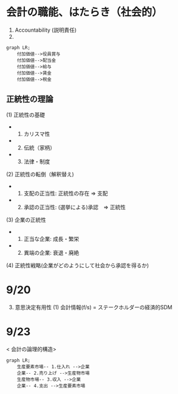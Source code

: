 # 会計の職能、はたらき（社会的）

1. Accountability (説明責任)
2. 

```mermaid
graph LR;
    付加価値-->役員賞与
    付加価値-->配当金
    付加価値-->給与
    付加価値-->賃金
    付加価値-->税金
```

## 正統性の理論

(1) 正統性の基礎
- 1. カリスマ性
- 2. 伝統（家柄）
- 3. 法律・制度

(2) 正統性の転倒（解釈替え)
- 1. 支配の正当性: 正統性の存在 => 支配
- 2. 承認の正当性: (選挙による)承認　=> 正統性

(3) 企業の正統性
- 1. 正当な企業: 成長・繁栄
- 2. 異端の企業: 衰退・廃絶

(4) 正統性戦略(企業がどのようにして社会から承認を得るか)

# 9/20
3. 意思決定有用性
(1) 会計情報(f/s) = ステークホルダーの経済的SDM

# 9/23
< 会計の論理的構造>

``` mermaid
graph LR;
    生産要素市場-- 1.仕入れ -->企業
    企業-- 2.売り上げ -->生産物市場
    生産物市場-- 3.収入 -->企業
    企業-- 4.支出 -->生産要素市場
```
